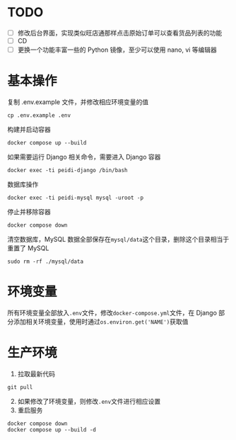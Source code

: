 # TODO
- [ ] 修改后台界面，实现类似旺店通那样点击原始订单可以查看货品列表的功能
- [ ] CD
- [ ] 更换一个功能丰富一些的 Python 镜像，至少可以使用 nano, vi 等编辑器

# 基本操作
复制 .env.example 文件，并修改相应环境变量的值
```
cp .env.example .env
```
构建并启动容器
```
docker compose up --build
```
如果需要运行 Django 相关命令，需要进入 Django 容器
```
docker exec -ti peidi-django /bin/bash
```
数据库操作
```
docker exec -ti peidi-mysql mysql -uroot -p
```
停止并移除容器
```
docker compose down
```
清空数据库，MySQL 数据全部保存在`mysql/data`这个目录，删除这个目录相当于重置了 MySQL
```
sudo rm -rf ./mysql/data
```

# 环境变量
所有环境变量全部放入`.env`文件，修改`docker-compose.yml`文件，在 Django 部分添加相关环境变量，使用时通过```os.environ.get('NAME')```获取值

# 生产环境
1. 拉取最新代码
```
git pull
```
2. 如果修改了环境变量，则修改`.env`文件进行相应设置
3. 重启服务
```
docker compose down
docker compose up --build -d
```
